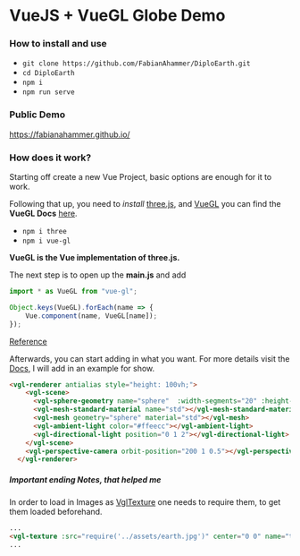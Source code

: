 # VueJS + VueGL Globe Demo

### How to install and use
- `git clone https://github.com/FabianAhammer/DiploEarth.git`
- `cd DiploEarth`
- `npm i`
- `npm run serve`

### Public Demo
https://fabianahammer.github.io/

### How does it work?
Starting off create a new Vue Project, basic options are enough for it to work.

Following that up, you need to *install* [three.js](https://www.npmjs.com/package/three), and [VueGL](https://www.npmjs.com/package/vue-gl) you can find the **VueGL Docs** [here](https://vue-gl.github.io/vue-gl/).

- `npm i three`
- `npm i vue-gl`

**VueGL is the Vue implementation of three.js.**

The next step is to open up the **main.js** and add

```javascript
import * as VueGL from "vue-gl";

Object.keys(VueGL).forEach(name => {
    Vue.component(name, VueGL[name]);
});
```
[Reference](https://github.com/FabianAhammer/DiploEarth/blob/master/src/main.js)

Afterwards, you can start adding in what you want.
For more details visit the [Docs](https://vue-gl.github.io/vue-gl/), 
I will add in an example for show.
```html
<vgl-renderer antialias style="height: 100vh;">
    <vgl-scene>
      <vgl-sphere-geometry name="sphere"  :width-segments="20" :height-segments="20"></vgl-sphere-geometry>
      <vgl-mesh-standard-material name="std"></vgl-mesh-standard-material>
      <vgl-mesh geometry="sphere" material="std"></vgl-mesh>
      <vgl-ambient-light color="#ffeecc"></vgl-ambient-light>
      <vgl-directional-light position="0 1 2"></vgl-directional-light>
    </vgl-scene>
    <vgl-perspective-camera orbit-position="200 1 0.5"></vgl-perspective-camera>
  </vgl-renderer>
```

##### Important ending Notes, that helped me

In order to load in Images as [VglTexture](https://vue-gl.github.io/vue-gl/components/textures/vgl-texture.html#content-wrapper) one needs to require them, to get them loaded beforehand.

```html
...
<vgl-texture :src="require('../assets/earth.jpg')" center="0 0" name="texture"></vgl-texture>
...
```
